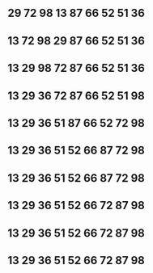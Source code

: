 29 72 98 13 87 66 52 51 36 
--------------------
13 72 98 29 87 66 52 51 36 
--------------------
13 29 98 72 87 66 52 51 36 
--------------------
13 29 36 72 87 66 52 51 98 
--------------------
13 29 36 51 87 66 52 72 98 
--------------------
13 29 36 51 52 66 87 72 98 
--------------------
13 29 36 51 52 66 87 72 98 
--------------------
13 29 36 51 52 66 72 87 98 
--------------------
13 29 36 51 52 66 72 87 98 
--------------------
13 29 36 51 52 66 72 87 98 
--------------------
